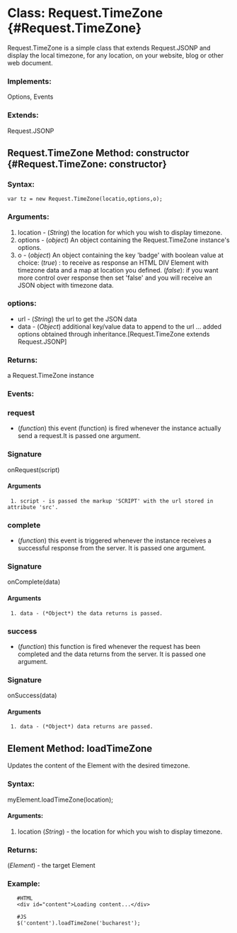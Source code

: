 Class: Request.TimeZone {#Request.TimeZone}
=========================================================

Request.TimeZone is a simple class that extends Request.JSONP and display the local timezone, for any location, on your website, blog or other web document.

### Implements:

Options, Events

### Extends:

Request.JSONP


Request.TimeZone Method: constructor {#Request.TimeZone: constructor}
----------------------------------------------------------------------------------


### Syntax:

    var tz = new Request.TimeZone(locatio,options,o);

### Arguments:

1. location - (*String*) the location for which you wish to display timezone.
2. options  - (*object*) An object containing the Request.TimeZone instance's options.
3. o        - (*object*) An object containing the key 'badge' with boolean value at choice:
                           (*true*) : to receive as response an HTML DIV Element with timezone data 
                                      and a map at location you defined.
                           (*false*): if you want more control over response then set 'false' and 
                                      you will receive an JSON object with timezone data.
                                      

### options:

* url  - (*String*)  the url to get the JSON data
* data - (*Object*)  additional key/value data to append to the url
...
added options obtained through inheritance.[Request.TimeZone extends Request.JSONP]

### Returns:

a Request.TimeZone instance

### Events:

### request

* (*function*) this event (function) is fired whenever the instance actually send a request.It is passed one argument.

### Signature

   onRequest(script)

#### Arguments
     1. script - is passed the markup 'SCRIPT' with the url stored in attribute 'src'.


### complete

* (*function*) this event is triggered whenever the instance receives a successful response from the server. It is passed one argument.

### Signature

   onComplete(data)

#### Arguments
     1. data - (*Object*) the data returns is passed.

### success

* (*function*) this function is fired whenever the request has been completed and the data returns from the server. It is passed one argument.

### Signature

   onSuccess(data)

#### Arguments
     1. data - (*Object*) data returns are passed.

## Element Method: loadTimeZone

Updates the content of the Element with the desired timezone.

### Syntax:

myElement.loadTimeZone(location);

#### Arguments:
1. location (*String*) - the location for which you wish to display timezone.

### Returns:

(*Element*) - the target Element

### Example:

       #HTML
       <div id="content">Loading content...</div>

       #JS
       $('content').loadTimeZone('bucharest');
